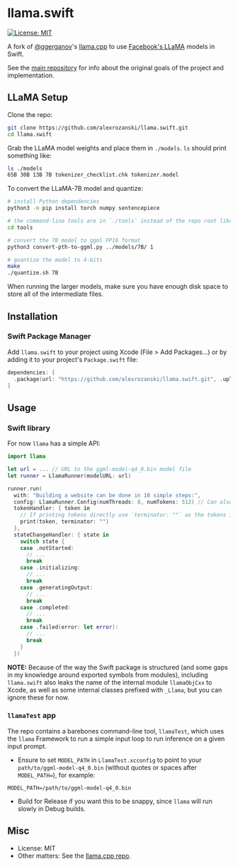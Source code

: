 # llama.swift

[![License: MIT](https://img.shields.io/badge/license-MIT-blue.svg)](https://opensource.org/licenses/MIT)

A fork of [@ggerganov](https://github.com/ggerganov)'s [llama.cpp](https://github.com/ggerganov/llama.cpp) to use [Facebook's LLaMA](https://github.com/facebookresearch/llama) models in Swift.

See the [main repository](https://github.com/ggerganov/llama.cpp/) for info about the original goals of the project and implementation.

## LLaMA Setup

Clone the repo:

```bash
git clone https://github.com/alexrozanski/llama.swift.git
cd llama.swift
```

Grab the LLaMA model weights and place them in `./models`. `ls` should print something like:

```bash
ls ./models
65B 30B 13B 7B tokenizer_checklist.chk tokenizer.model
```

To convert the LLaMA-7B model and quantize:

```bash
# install Python dependencies
python3 -m pip install torch numpy sentencepiece

# the command-line tools are in `./tools` instead of the repo root like in llama.cpp
cd tools

# convert the 7B model to ggml FP16 format
python3 convert-pth-to-ggml.py ../models/7B/ 1

# quantize the model to 4-bits
make
./quantize.sh 7B
```

When running the larger models, make sure you have enough disk space to store all of the intermediate files.

## Installation

### Swift Package Manager

Add `llama.swift` to your project using Xcode (File > Add Packages...) or by adding it to your project's `Package.swift` file:

```swift
dependencies: [
  .package(url: "https://github.com/alexrozanski/llama.swift.git", .upToNextMajor(from: "1.0.0"))
]
```

## Usage

### Swift library

For now `llama` has a simple API:

```swift
import llama

let url = ... // URL to the ggml-model-q4_0.bin model file
let runner = LlamaRunner(modelURL: url)

runner.run(
  with: "Building a website can be done in 10 simple steps:",
  config: LlamaRunner.Config(numThreads: 8, numTokens: 512) // Can also specify `reversePrompt`
  tokenHandler: { token in
    // If printing tokens directly use `terminator: ""` as the tokens include whitespace and newlines.
    print(token, terminator: "")
  },
  stateChangeHandler: { state in
    switch state {
    case .notStarted:
      // ...
      break
    case .initializing:
      // ...
      break
    case .generatingOutput:
      // ...
      break 
    case .completed:
      // ...
      break
    case .failed(error: let error):
      // ...
      break
    }
  })
```

**NOTE:** Because of the way the Swift package is structured (and some gaps in my knowledge around exported symbols from modules), including `llama.swift` also leaks the name of the internal module `llamaObjCxx` to Xcode, as well as some internal classes prefixed with `_Llama`, but you can ignore these for now.


### `llamaTest` app

The repo contains a barebones command-line tool, `llamaTest`, which uses the `llama` Framework to run a simple input loop to run inference on a given input prompt.

- Ensure to set `MODEL_PATH` in `LlamaTest.xcconfig` to point to your `path/to/ggml-model-q4_0.bin` (without quotes or spaces after `MODEL_PATH=`), for example:

```
MODEL_PATH=/path/to/ggml-model-q4_0.bin
```

- Build for Release if you want this to be snappy, since `llama` will run slowly in Debug builds.

## Misc

- License: MIT
- Other matters: See the [llama.cpp repo](https://github.com/ggerganov/llama.cpp/).
